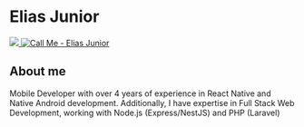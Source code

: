 # Elias Junior

<a href="https://www.linkedin.com/in/elias-junior-9b1191164/" target="_blank">
  <img src="https://img.shields.io/badge/-LinkedIn-%230077B5?style=for-the-badge&logo=linkedin&logoColor=white" target="_blank">
</a>

<a href="tel:+5566992928053">
  <img src="https://img.shields.io/badge/-Call%20Me-%2300C853?style=for-the-badge&logo=phone&logoColor=white" alt="Call Me - Elias Junior">
</a>

## About me

Mobile Developer with over 4 years of experience in React Native and Native Android development. Additionally, I have expertise in Full Stack Web Development, working with Node.js (Express/NestJS) and PHP (Laravel)
